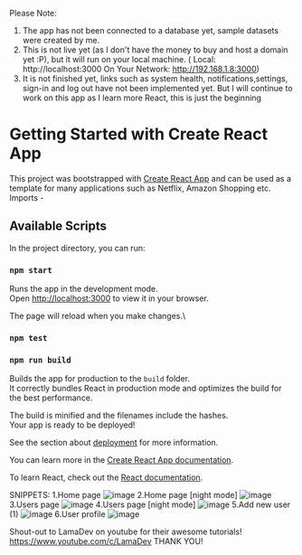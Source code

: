 Please Note:
1. The app has not been connected to a database yet, sample datasets were created by me.
2. This is not live yet (as I don't have the money to buy and host a domain yet :P), but it will run on your local machine.
( Local:            http://localhost:3000
  On Your Network:  http://192.168.1.8:3000)
3. It is not finished yet, links such as system health, notifications,settings, sign-in and log out have not been implemented yet. But I will continue to work on this app as I learn more React, this is just the beginning
# Getting Started with Create React App

This project was bootstrapped with [Create React App](https://github.com/facebook/create-react-app) and can be used as a template for many applications such as Netflix, Amazon Shopping etc.
Imports - 

## Available Scripts

In the project directory, you can run:

### `npm start`

Runs the app in the development mode.\
Open [http://localhost:3000](http://localhost:3000) to view it in your browser.

The page will reload when you make changes.\
### `npm test`

### `npm run build`

Builds the app for production to the `build` folder.\
It correctly bundles React in production mode and optimizes the build for the best performance.

The build is minified and the filenames include the hashes.\
Your app is ready to be deployed!

See the section about [deployment](https://facebook.github.io/create-react-app/docs/deployment) for more information.




You can learn more in the [Create React App documentation](https://facebook.github.io/create-react-app/docs/getting-started).

To learn React, check out the [React documentation](https://reactjs.org/).

SNIPPETS:
1.Home page
![image](https://user-images.githubusercontent.com/92806875/177029232-8773de30-e0ac-4987-9322-23c04acbd889.png)
2.Home page [night mode]
![image](https://user-images.githubusercontent.com/92806875/177029251-4ad279f1-a11c-4eee-9682-de0b012a2f5b.png)
3.Users page
![image](https://user-images.githubusercontent.com/92806875/177029273-4788e82b-bf30-4524-8cb1-2c433728de9a.png)
4.Users page [night mode]
![image](https://user-images.githubusercontent.com/92806875/177029287-2b770477-aa70-461b-b9d8-d06e0fb4bbdc.png)
5.Add new user (1)
![image](https://user-images.githubusercontent.com/92806875/177029307-0801d135-d0d2-4df4-9fb4-a0e67e3d8474.png)
6.User profile
![image](https://user-images.githubusercontent.com/92806875/177029337-df02b8d0-f064-41e7-8492-addfd4f5744f.png)

Shout-out to LamaDev on youtube for their awesome tutorials! https://www.youtube.com/c/LamaDev
THANK YOU!
